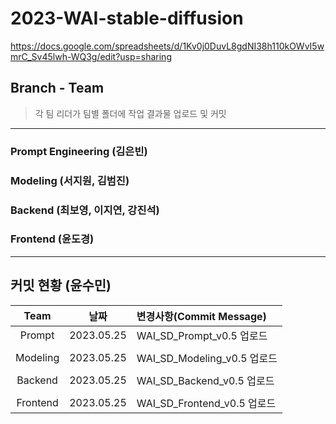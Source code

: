 2023-WAI-stable-diffusion
=====
https://docs.google.com/spreadsheets/d/1Kv0j0DuvL8gdNI38h110kOWvI5wmrC_Sv45lwh-WQ3g/edit?usp=sharing
## Branch - Team
> 각 팀 리더가 팀별 폴더에 작업 결과물 업로드 및 커밋
---
### Prompt Engineering (김은빈)
### Modeling (서지원, 김범진)
### Backend (최보영, 이지연, 강진석)
### Frontend (윤도경)
---
## 커밋 현황 (윤수민)
|Team|날짜|변경사항(Commit Message)|
|:---:|:---:|:---|
|Prompt|2023.05.25|WAI_SD_Prompt_v0.5 업로드|
||||||||
|Modeling|2023.05.25|WAI_SD_Modeling_v0.5 업로드|
||||||||
|Backend|2023.05.25|WAI_SD_Backend_v0.5 업로드|
||||||||
|Frontend|2023.05.25|WAI_SD_Frontend_v0.5 업로드|
